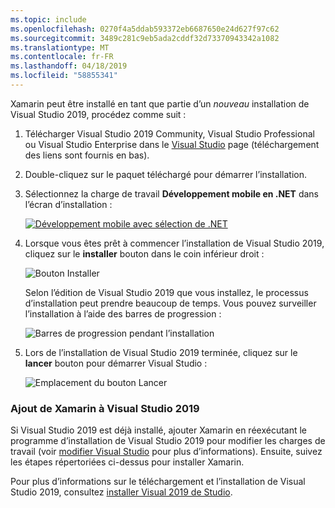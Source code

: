 ```yaml
---
ms.topic: include
ms.openlocfilehash: 0270f4a5ddab593372eb6687650e24d627f97c62
ms.sourcegitcommit: 3489c281c9eb5ada2cddf32d73370943342a1082
ms.translationtype: MT
ms.contentlocale: fr-FR
ms.lasthandoff: 04/18/2019
ms.locfileid: "58855341"
---
```

Xamarin peut être installé en tant que partie d’un _nouveau_ installation de Visual Studio 2019, procédez comme suit :

1. Télécharger Visual Studio 2019 Community, Visual Studio Professional ou Visual Studio Enterprise dans le [Visual Studio](https://visualstudio.microsoft.com/vs/) page (téléchargement des liens sont fournis en bas).

2. Double-cliquez sur le paquet téléchargé pour démarrer l’installation.

3. Sélectionnez la charge de travail **Développement mobile en .NET** dans l’écran d’installation :

    [![Développement mobile avec sélection de .NET](~/get-started/installation/windows-images/vs2019-mobile-dev-workload-sml.png)](~/get-started/installation/windows-images/vs2019-mobile-dev-workload.png#lightbox)

4. Lorsque vous êtes prêt à commencer l’installation de Visual Studio 2019, cliquez sur le **installer** bouton dans le coin inférieur droit :

    ![Bouton Installer](~/get-started/installation/windows-images/vs2019-click-install.png)

   Selon l’édition de Visual Studio 2019 que vous installez, le processus d’installation peut prendre beaucoup de temps. Vous pouvez surveiller l’installation à l’aide des barres de progression :

    ![Barres de progression pendant l’installation](~/get-started/installation/windows-images/vs2019-progress-bars.png)

5. Lors de l’installation de Visual Studio 2019 terminée, cliquez sur le **lancer** bouton pour démarrer Visual Studio :

    ![Emplacement du bouton Lancer](~/get-started/installation/windows-images/vs2019-launch.png)

<a name="vs2019" />

### <a name="adding-xamarin-to-visual-studio-2019"></a>Ajout de Xamarin à Visual Studio 2019

Si Visual Studio 2019 est déjà installé, ajouter Xamarin en réexécutant le programme d’installation de Visual Studio 2019 pour modifier les charges de travail (voir [modifier Visual Studio](https://docs.microsoft.com/visualstudio/install/modify-visual-studio) pour plus d’informations). Ensuite, suivez les étapes répertoriées ci-dessus pour installer Xamarin.

Pour plus d’informations sur le téléchargement et l’installation de Visual Studio 2019, consultez [installer Visual 2019 de Studio](https://docs.microsoft.com/visualstudio/install/install-visual-studio).